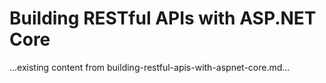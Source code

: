 # Building RESTful APIs with ASP.NET Core

...existing content from building-restful-apis-with-aspnet-core.md...
